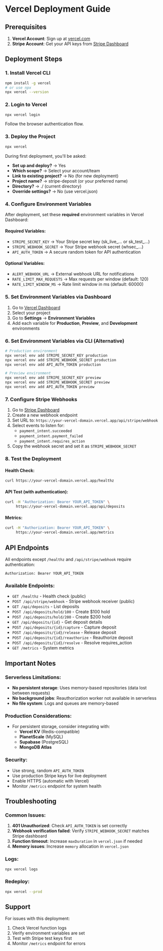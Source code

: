 # Vercel Deployment Guide

## Prerequisites

1. **Vercel Account**: Sign up at [vercel.com](https://vercel.com)
2. **Stripe Account**: Get your API keys from [Stripe Dashboard](https://dashboard.stripe.com/apikeys)

## Deployment Steps

### 1. Install Vercel CLI
```bash
npm install -g vercel
# or use npx
npx vercel --version
```

### 2. Login to Vercel
```bash
npx vercel login
```
Follow the browser authentication flow.

### 3. Deploy the Project
```bash
npx vercel
```

During first deployment, you'll be asked:
- **Set up and deploy?** → Yes
- **Which scope?** → Select your account/team
- **Link to existing project?** → No (for new deployment)
- **Project name?** → stripe-deposit (or your preferred name)
- **Directory?** → ./ (current directory)
- **Override settings?** → No (use vercel.json)

### 4. Configure Environment Variables

After deployment, set these **required** environment variables in Vercel Dashboard:

#### Required Variables:
- `STRIPE_SECRET_KEY` → Your Stripe secret key (sk_live_... or sk_test_...)
- `STRIPE_WEBHOOK_SECRET` → Your Stripe webhook secret (whsec_...)
- `API_AUTH_TOKEN` → A secure random token for API authentication

#### Optional Variables:
- `ALERT_WEBHOOK_URL` → External webhook URL for notifications
- `RATE_LIMIT_MAX_REQUESTS` → Max requests per window (default: 120)
- `RATE_LIMIT_WINDOW_MS` → Rate limit window in ms (default: 60000)

### 5. Set Environment Variables via Dashboard

1. Go to [Vercel Dashboard](https://vercel.com/dashboard)
2. Select your project
3. Go to **Settings** → **Environment Variables**
4. Add each variable for **Production**, **Preview**, and **Development** environments

### 6. Set Environment Variables via CLI (Alternative)

```bash
# Production environment
npx vercel env add STRIPE_SECRET_KEY production
npx vercel env add STRIPE_WEBHOOK_SECRET production
npx vercel env add API_AUTH_TOKEN production

# Preview environment
npx vercel env add STRIPE_SECRET_KEY preview
npx vercel env add STRIPE_WEBHOOK_SECRET preview
npx vercel env add API_AUTH_TOKEN preview
```

### 7. Configure Stripe Webhooks

1. Go to [Stripe Dashboard](https://dashboard.stripe.com/webhooks)
2. Create a new webhook endpoint
3. Set URL to: `https://your-vercel-domain.vercel.app/api/stripe/webhook`
4. Select events to listen for:
   - `payment_intent.succeeded`
   - `payment_intent.payment_failed`
   - `payment_intent.requires_action`
5. Copy the webhook secret and set it as `STRIPE_WEBHOOK_SECRET`

### 8. Test the Deployment

#### Health Check:
```bash
curl https://your-vercel-domain.vercel.app/healthz
```

#### API Test (with authentication):
```bash
curl -H "Authorization: Bearer YOUR_API_TOKEN" \
     https://your-vercel-domain.vercel.app/api/deposits
```

#### Metrics:
```bash
curl -H "Authorization: Bearer YOUR_API_TOKEN" \
     https://your-vercel-domain.vercel.app/metrics
```

## API Endpoints

All endpoints except `/healthz` and `/api/stripe/webhook` require authentication:
```
Authorization: Bearer YOUR_API_TOKEN
```

### Available Endpoints:
- `GET /healthz` - Health check (public)
- `POST /api/stripe/webhook` - Stripe webhook receiver (public)
- `GET /api/deposits` - List deposits
- `POST /api/deposits/hold/100` - Create $100 hold
- `POST /api/deposits/hold/200` - Create $200 hold
- `GET /api/deposits/{id}` - Get deposit details
- `POST /api/deposits/{id}/capture` - Capture deposit
- `POST /api/deposits/{id}/release` - Release deposit
- `POST /api/deposits/{id}/reauthorize` - Reauthorize deposit
- `POST /api/deposits/{id}/resolve` - Resolve requires_action
- `GET /metrics` - System metrics

## Important Notes

### Serverless Limitations:
- **No persistent storage**: Uses memory-based repositories (data lost between requests)
- **No background jobs**: Reauthorization worker not available in serverless
- **No file system**: Logs and queues are memory-based

### Production Considerations:
- For persistent storage, consider integrating with:
  - **Vercel KV** (Redis-compatible)
  - **PlanetScale** (MySQL)
  - **Supabase** (PostgreSQL)
  - **MongoDB Atlas**

### Security:
- Use strong, random `API_AUTH_TOKEN`
- Use production Stripe keys for live deployment
- Enable HTTPS (automatic with Vercel)
- Monitor `/metrics` endpoint for system health

## Troubleshooting

### Common Issues:

1. **401 Unauthorized**: Check `API_AUTH_TOKEN` is set correctly
2. **Webhook verification failed**: Verify `STRIPE_WEBHOOK_SECRET` matches Stripe dashboard
3. **Function timeout**: Increase `maxDuration` in `vercel.json` if needed
4. **Memory issues**: Increase `memory` allocation in `vercel.json`

### Logs:
```bash
npx vercel logs
```

### Redeploy:
```bash
npx vercel --prod
```

## Support

For issues with this deployment:
1. Check Vercel function logs
2. Verify environment variables are set
3. Test with Stripe test keys first
4. Monitor `/metrics` endpoint for errors
